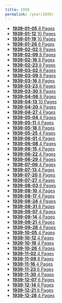 ```yaml
---
title: 1939
permalink: /year/1939/
---
```


<ul class="taxonomy__index">
<li><a href="/issues/hydro-review-1939-01-05"><strong>1939-01-05</strong> <span class="taxonomy__count">8 Pages</span></a></li>
<li><a href="/issues/hydro-review-1939-01-12"><strong>1939-01-12</strong> <span class="taxonomy__count">10 Pages</span></a></li>
<li><a href="/issues/hydro-review-1939-01-19"><strong>1939-01-19</strong> <span class="taxonomy__count">10 Pages</span></a></li>
<li><a href="/issues/hydro-review-1939-01-26"><strong>1939-01-26</strong> <span class="taxonomy__count">8 Pages</span></a></li>
<li><a href="/issues/hydro-review-1939-02-02"><strong>1939-02-02</strong> <span class="taxonomy__count">8 Pages</span></a></li>
<li><a href="/issues/hydro-review-1939-02-09"><strong>1939-02-09</strong> <span class="taxonomy__count">8 Pages</span></a></li>
<li><a href="/issues/hydro-review-1939-02-16"><strong>1939-02-16</strong> <span class="taxonomy__count">8 Pages</span></a></li>
<li><a href="/issues/hydro-review-1939-02-23"><strong>1939-02-23</strong> <span class="taxonomy__count">8 Pages</span></a></li>
<li><a href="/issues/hydro-review-1939-03-02"><strong>1939-03-02</strong> <span class="taxonomy__count">8 Pages</span></a></li>
<li><a href="/issues/hydro-review-1939-03-09"><strong>1939-03-09</strong> <span class="taxonomy__count">8 Pages</span></a></li>
<li><a href="/issues/hydro-review-1939-03-16"><strong>1939-03-16</strong> <span class="taxonomy__count">8 Pages</span></a></li>
<li><a href="/issues/hydro-review-1939-03-23"><strong>1939-03-23</strong> <span class="taxonomy__count">8 Pages</span></a></li>
<li><a href="/issues/hydro-review-1939-03-30"><strong>1939-03-30</strong> <span class="taxonomy__count">8 Pages</span></a></li>
<li><a href="/issues/hydro-review-1939-04-06"><strong>1939-04-06</strong> <span class="taxonomy__count">8 Pages</span></a></li>
<li><a href="/issues/hydro-review-1939-04-13"><strong>1939-04-13</strong> <span class="taxonomy__count">10 Pages</span></a></li>
<li><a href="/issues/hydro-review-1939-04-20"><strong>1939-04-20</strong> <span class="taxonomy__count">4 Pages</span></a></li>
<li><a href="/issues/hydro-review-1939-04-27"><strong>1939-04-27</strong> <span class="taxonomy__count">4 Pages</span></a></li>
<li><a href="/issues/hydro-review-1939-05-04"><strong>1939-05-04</strong> <span class="taxonomy__count">4 Pages</span></a></li>
<li><a href="/issues/hydro-review-1939-05-11"><strong>1939-05-11</strong> <span class="taxonomy__count">4 Pages</span></a></li>
<li><a href="/issues/hydro-review-1939-05-18"><strong>1939-05-18</strong> <span class="taxonomy__count">8 Pages</span></a></li>
<li><a href="/issues/hydro-review-1939-05-25"><strong>1939-05-25</strong> <span class="taxonomy__count">4 Pages</span></a></li>
<li><a href="/issues/hydro-review-1939-06-01"><strong>1939-06-01</strong> <span class="taxonomy__count">4 Pages</span></a></li>
<li><a href="/issues/hydro-review-1939-06-08"><strong>1939-06-08</strong> <span class="taxonomy__count">4 Pages</span></a></li>
<li><a href="/issues/hydro-review-1939-06-15"><strong>1939-06-15</strong> <span class="taxonomy__count">4 Pages</span></a></li>
<li><a href="/issues/hydro-review-1939-06-22"><strong>1939-06-22</strong> <span class="taxonomy__count">4 Pages</span></a></li>
<li><a href="/issues/hydro-review-1939-06-29"><strong>1939-06-29</strong> <span class="taxonomy__count">4 Pages</span></a></li>
<li><a href="/issues/hydro-review-1939-07-06"><strong>1939-07-06</strong> <span class="taxonomy__count">4 Pages</span></a></li>
<li><a href="/issues/hydro-review-1939-07-13"><strong>1939-07-13</strong> <span class="taxonomy__count">4 Pages</span></a></li>
<li><a href="/issues/hydro-review-1939-07-20"><strong>1939-07-20</strong> <span class="taxonomy__count">8 Pages</span></a></li>
<li><a href="/issues/hydro-review-1939-07-27"><strong>1939-07-27</strong> <span class="taxonomy__count">4 Pages</span></a></li>
<li><a href="/issues/hydro-review-1939-08-03"><strong>1939-08-03</strong> <span class="taxonomy__count">6 Pages</span></a></li>
<li><a href="/issues/hydro-review-1939-08-10"><strong>1939-08-10</strong> <span class="taxonomy__count">4 Pages</span></a></li>
<li><a href="/issues/hydro-review-1939-08-17"><strong>1939-08-17</strong> <span class="taxonomy__count">4 Pages</span></a></li>
<li><a href="/issues/hydro-review-1939-08-24"><strong>1939-08-24</strong> <span class="taxonomy__count">4 Pages</span></a></li>
<li><a href="/issues/hydro-review-1939-08-31"><strong>1939-08-31</strong> <span class="taxonomy__count">8 Pages</span></a></li>
<li><a href="/issues/hydro-review-1939-09-07"><strong>1939-09-07</strong> <span class="taxonomy__count">4 Pages</span></a></li>
<li><a href="/issues/hydro-review-1939-09-14"><strong>1939-09-14</strong> <span class="taxonomy__count">4 Pages</span></a></li>
<li><a href="/issues/hydro-review-1939-09-21"><strong>1939-09-21</strong> <span class="taxonomy__count">4 Pages</span></a></li>
<li><a href="/issues/hydro-review-1939-09-28"><strong>1939-09-28</strong> <span class="taxonomy__count">4 Pages</span></a></li>
<li><a href="/issues/hydro-review-1939-10-05"><strong>1939-10-05</strong> <span class="taxonomy__count">4 Pages</span></a></li>
<li><a href="/issues/hydro-review-1939-10-12"><strong>1939-10-12</strong> <span class="taxonomy__count">4 Pages</span></a></li>
<li><a href="/issues/hydro-review-1939-10-19"><strong>1939-10-19</strong> <span class="taxonomy__count">4 Pages</span></a></li>
<li><a href="/issues/hydro-review-1939-10-26"><strong>1939-10-26</strong> <span class="taxonomy__count">4 Pages</span></a></li>
<li><a href="/issues/hydro-review-1939-11-02"><strong>1939-11-02</strong> <span class="taxonomy__count">4 Pages</span></a></li>
<li><a href="/issues/hydro-review-1939-11-09"><strong>1939-11-09</strong> <span class="taxonomy__count">8 Pages</span></a></li>
<li><a href="/issues/hydro-review-1939-11-16"><strong>1939-11-16</strong> <span class="taxonomy__count">4 Pages</span></a></li>
<li><a href="/issues/hydro-review-1939-11-23"><strong>1939-11-23</strong> <span class="taxonomy__count">6 Pages</span></a></li>
<li><a href="/issues/hydro-review-1939-11-30"><strong>1939-11-30</strong> <span class="taxonomy__count">4 Pages</span></a></li>
<li><a href="/issues/hydro-review-1939-12-07"><strong>1939-12-07</strong> <span class="taxonomy__count">6 Pages</span></a></li>
<li><a href="/issues/hydro-review-1939-12-14"><strong>1939-12-14</strong> <span class="taxonomy__count">6 Pages</span></a></li>
<li><a href="/issues/hydro-review-1939-12-21"><strong>1939-12-21</strong> <span class="taxonomy__count">8 Pages</span></a></li>
<li><a href="/issues/hydro-review-1939-12-28"><strong>1939-12-28</strong> <span class="taxonomy__count">4 Pages</span></a></li>
</ul>
